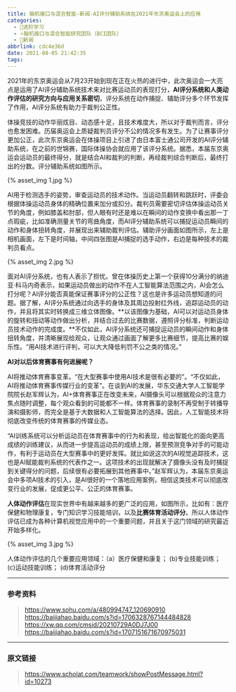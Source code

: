 ```yaml
---
title: 脑机接口与混合智能-新闻-AI评分辅助系统在2021年东京奥运会上的应用
categories:
  - 🌙进阶学习
  - ⭐脑机接口与混合智能研究团队（BCI团队）
  - 💫新闻
abbrlink: cdc4e36d
date: 2021-08-05 21:42:35
tags:
---
```


2021年的东京奥运会从7月23开始到现在正在火热的进行中，此次奥运会一大亮点是运用了AI评分辅助系统技术来对比赛运动员的表现打分，**AI评分系统和人类动作评估的研究方向与应用关系密切**，评分系统在动作捕捉、辅助评分多个环节发挥了作用，AI评分系统有助力于裁判公正性。

<!--more-->

体操竞技的动作华丽炫目、动态感十足，且技术难度大，所以对于裁判而言，评分也愈发困难。历届奥运会上质疑裁判员评分不公的情况多有发生。为了让赛事评分更加公正，此次东京奥运会在体操项目上引进了由日本富士通公司开发的AI评分辅助系统，在之前的世锦赛，国际体操协会就应用了该评分系统。据悉，本届东京奥运会运动员的最终得分，就是结合AI和裁判的判断，再经裁判综合判断后，最终打出的分数。评分辅助系统如图所示。

{% asset_img 1.jpg %}

AI用于检测选手的姿势，审查运动员的技术动作。当运动员翻转和跳跃时，评委会根据体操运动员身体的精确位置来加分或扣分。裁判员需要密切评估体操运动员关节的角度，例如膝盖和肘部，但人眼有时还是难以在瞬间的动作变换中看出那一丁点瑕疵，比如准确测量关节的弯曲角度，而AI评分辅助系统可以捕捉运动员瞬间的动作和身体扭转角度，并展现出来辅助裁判评估。辅助评分画面如图所示，左上是相机画面，左下是时间轴，中间四张图是AI捕捉的选手动作，右边是每种技术的裁判员看点。

{% asset_img 2.jpg %}

面对AI评分系统，也有人表示了担忧。曾在体操历史上第一个获得10分满分的纳迪亚·科马内奇表示，如果运动员做出的动作不在人工智能算法范围之内，AI会怎么打分呢？AI评分能否真能保证赛事评分的公正性？这也是许多运动员想知道的问题。据了解，AI评分系统通过向选手的身体及其周边投射红外线，追踪运动员的动作，并且将其实时转换成三维立体图像。**以该图像为基础，AI可以对运动员身体的旋转和扭动等动作做出分析，并结合过去的比赛数据，遵照评分标准，判断运动员技术动作的完成度。**不仅如此，AI评分系统还可捕捉运动员的瞬间动作和身体扭转角度，并清晰展现给观众，让观众通过画面了解更多比赛细节，提高比赛的娱乐性。“用AI技术进行评判，可以大大降低判罚不公之类的情况。”

**AI对以后体育赛事有何进展呢？**

AI将推动体育赛事变革。“在大型赛事中使用AI技术是很有必要的”。“不仅如此，AI将推动体育赛事传媒行业的变革”。在谈到AI的发展，华东交通大学人工智能学院院长赵军辉认为，AI+体育赛事正在改变未来，AI摄像头可以根据观众的注意力焦点随时调整，每个观众看到的可能都不一样。体育赛事的录制不再受制于转播导演和摄影师，而完全是基于大数据和人工智能算法的选择。因此，人工智能技术将彻底改变传统的体育赛事的传媒业态。

“AI训练系统可以分析运动员在体育赛事中的行为和表现，给出智能化的面向更高成绩的训练建议，从而进一步提高运动员的成绩上限，甚至预测竞争对手的可能动作，有利于运动员在大型赛事中的更好发挥。就比如说这次的AI视觉追踪技术，这也是AI赋能裁判系统的代表作之一。这项技术的出现就解决了摄像头没有及时捕捉到关键得分的问题，后续很有必要拓展到其他赛事中。”赵军辉认为，本届东京奥运会中多项AI技术的引入，是AI很好的一个落地应用案例，相信这类技术可以彻底改变行业的发展，促成更公平、公正的体育赛事。

**人体动作评估**在现实世界中有越来越多的更广泛的应用，如图所示，比如有：医疗保健和物理康复，专门知识学习技能培训，以及**比赛体育活动评分**。所以人体动作评估已成为各种计算机视觉应用中的一个重要问题，并且关于这门领域的研究最近开始多样化。

{% asset_img 3.jpg %}

人体动作评估的几个重要应用领域：（a）医疗保健和康复； (b)专业技能训练； (c)运动技能训练； (d)体育活动评分

***

### 参考资料

> <https://www.sohu.com/a/480994747_120690910>
> <https://baijiahao.baidu.com/s?id=1706328767144484828>
> <https://xw.qq.com/cmsid/20210729A0DJ7J00>
> <https://baijiahao.baidu.com/s?id=1707151671670975031>

***

### 原文链接

> <https://www.scholat.com/teamwork/showPostMessage.html?id=10273>
